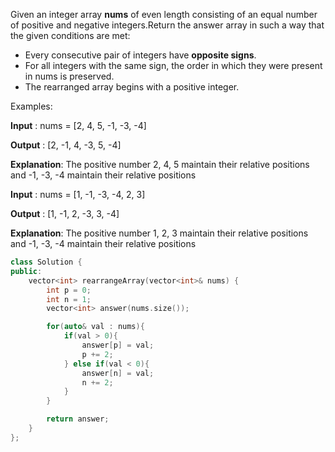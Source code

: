 Given an integer array **nums** of even length consisting of an equal number of positive and negative integers.Return the answer array in such a way that the given conditions are met:

  

- Every consecutive pair of integers have **opposite signs**.
- For all integers with the same sign, the order in which they were present in nums is preserved.
- The rearranged array begins with a positive integer.

Examples:

**Input** : nums = [2, 4, 5, -1, -3, -4]

**Output** : [2, -1, 4, -3, 5, -4]

**Explanation**: The positive number 2, 4, 5 maintain their relative positions and -1, -3, -4 maintain their relative positions

**Input** : nums = [1, -1, -3, -4, 2, 3]

**Output** : [1, -1, 2, -3, 3, -4]

**Explanation**: The positive number 1, 2, 3 maintain their relative positions and -1, -3, -4 maintain their relative positions
	
```cpp
class Solution {
public:
    vector<int> rearrangeArray(vector<int>& nums) {
        int p = 0;
        int n = 1;
        vector<int> answer(nums.size());

        for(auto& val : nums){
            if(val > 0){
                answer[p] = val;
                p += 2;
            } else if(val < 0){
                answer[n] = val;
                n += 2;
            }
        }

        return answer;
    }
};
```
